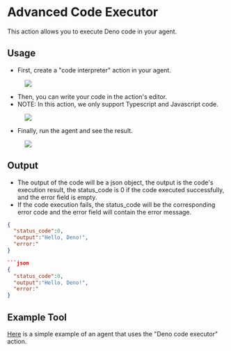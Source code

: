 # Advanced Code Executor

This action allows you to execute Deno code in your agent.

## Usage 

* First, create a "code interpreter" action in your agent.

<figure><img src="../../../../images/acode-1.png"></figure>

* Then, you can write your code in the action's editor.
* NOTE: In this action, we only support Typescript and Javascript code.

<figure><img src="../../../../images/acode-2.png"></figure>

* Finally, run the agent and see the result.

<figure><img src="../../../../images/acode-3.png"></figure>

## Output

* The output of the code will be a json object, the output is the code's execution result, the status_code is 0 if the code executed successfully, and the error field is empty. 
* If the code execution fails, the status_code will be the corresponding error code and the error field will contain the error message.

```json
{
  "status_code":0,
  "output":"Hello, Deno!",
  "error:"
}

```json
{
  "status_code":0,
  "output":"Hello, Deno!",
  "error:"
}
```

## Example Tool

[Here](https://rebyte.ai/p/21b2295005587a5375d8/callable/2f9c66ce2d576e5dc181/editor) is a simple example of an agent that uses the "Deno code executor" action.

